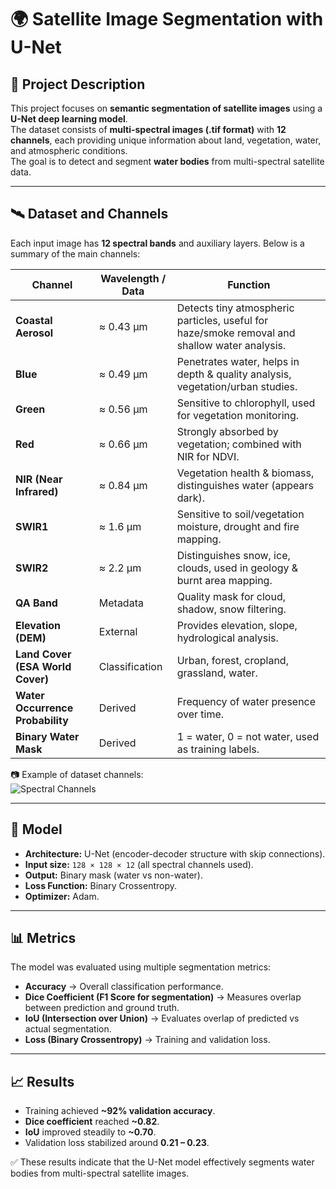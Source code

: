 # 🌍 Satellite Image Segmentation with U-Net  

## 📌 Project Description  
This project focuses on **semantic segmentation of satellite images** using a **U-Net deep learning model**.  
The dataset consists of **multi-spectral images (.tif format)** with **12 channels**, each providing unique information about land, vegetation, water, and atmospheric conditions.  
The goal is to detect and segment **water bodies** from multi-spectral satellite data.  

---

## 🛰️ Dataset and Channels  
Each input image has **12 spectral bands** and auxiliary layers. Below is a summary of the main channels:  

| Channel | Wavelength / Data | Function |
|---------|------------------|----------|
| **Coastal Aerosol** | ≈ 0.43 µm | Detects tiny atmospheric particles, useful for haze/smoke removal and shallow water analysis. |
| **Blue** | ≈ 0.49 µm | Penetrates water, helps in depth & quality analysis, vegetation/urban studies. |
| **Green** | ≈ 0.56 µm | Sensitive to chlorophyll, used for vegetation monitoring. |
| **Red** | ≈ 0.66 µm | Strongly absorbed by vegetation; combined with NIR for NDVI. |
| **NIR (Near Infrared)** | ≈ 0.84 µm | Vegetation health & biomass, distinguishes water (appears dark). |
| **SWIR1** | ≈ 1.6 µm | Sensitive to soil/vegetation moisture, drought and fire mapping. |
| **SWIR2** | ≈ 2.2 µm | Distinguishes snow, ice, clouds, used in geology & burnt area mapping. |
| **QA Band** | Metadata | Quality mask for cloud, shadow, snow filtering. |
| **Elevation (DEM)** | External | Provides elevation, slope, hydrological analysis. |
| **Land Cover (ESA World Cover)** | Classification | Urban, forest, cropland, grassland, water. |
| **Water Occurrence Probability** | Derived | Frequency of water presence over time. |
| **Binary Water Mask** | Derived | 1 = water, 0 = not water, used as training labels. |

📷 Example of dataset channels:  
![Spectral Channels](Untitled.jpeg)  

---

## 🧠 Model  
- **Architecture:** U-Net (encoder-decoder structure with skip connections).  
- **Input size:** `128 × 128 × 12` (all spectral channels used).  
- **Output:** Binary mask (water vs non-water).  
- **Loss Function:** Binary Crossentropy.  
- **Optimizer:** Adam.  

---

## 📊 Metrics  
The model was evaluated using multiple segmentation metrics:  

- **Accuracy** → Overall classification performance.  
- **Dice Coefficient (F1 Score for segmentation)** → Measures overlap between prediction and ground truth.  
- **IoU (Intersection over Union)** → Evaluates overlap of predicted vs actual segmentation.  
- **Loss (Binary Crossentropy)** → Training and validation loss.  

---

## 📈 Results  
- Training achieved **~92% validation accuracy**.  
- **Dice coefficient** reached **~0.82**.  
- **IoU** improved steadily to **~0.70**.  
- Validation loss stabilized around **0.21 – 0.23**.  

✅ These results indicate that the U-Net model effectively segments water bodies from multi-spectral satellite images.  
